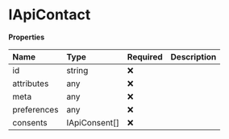 # IApiContact

**Properties**

| Name        | Type          | Required | Description |
| :---------- | :------------ | :------- | :---------- |
| id          | string        | ❌       |             |
| attributes  | any           | ❌       |             |
| meta        | any           | ❌       |             |
| preferences | any           | ❌       |             |
| consents    | IApiConsent[] | ❌       |             |
